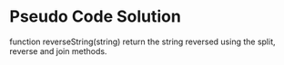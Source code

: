 # Pseudo Code Solution

function reverseString(string)
return the string reversed using the split, reverse and join methods.
